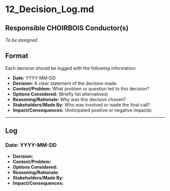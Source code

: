 # 12_Decision_Log.md

## Responsible CHOIRBOIS Conductor(s)

*To be assigned*


## Format
Each decision should be logged with the following information:
- **Date:** YYYY-MM-DD
- **Decision:** A clear statement of the decision made.
- **Context/Problem:** What problem or question led to this decision?
- **Options Considered:** (Briefly list alternatives)
- **Reasoning/Rationale:** Why was this decision chosen?
- **Stakeholders/Made By:** Who was involved or made the final call?
- **Impact/Consequences:** (Anticipated positive or negative impacts)

---

## Log

### Date: YYYY-MM-DD
- **Decision:** 
- **Context/Problem:** 
- **Options Considered:** 
- **Reasoning/Rationale:** 
- **Stakeholders/Made By:** 
- **Impact/Consequences:** 
